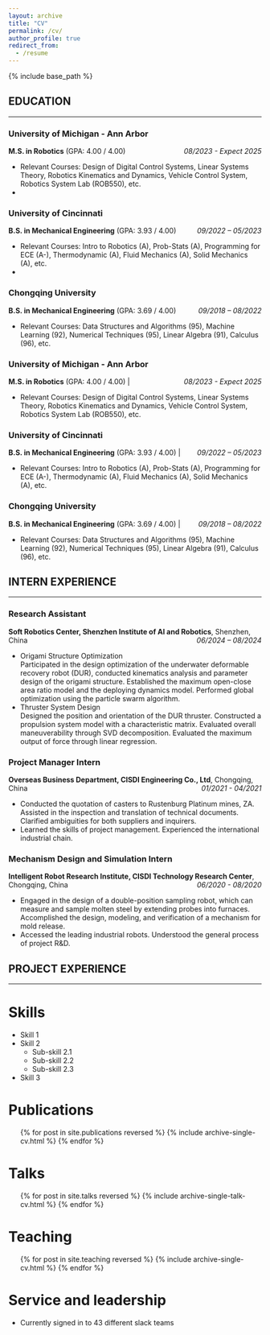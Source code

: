 ```yaml
---
layout: archive
title: "CV"
permalink: /cv/
author_profile: true
redirect_from:
  - /resume
---
```


{% include base_path %}

## EDUCATION
___
### University of Michigan - Ann Arbor
**M.S. in Robotics** (GPA: 4.00 / 4.00) <span style="float: right;">*08/2023 - Expect 2025*</span>
  * Relevant Courses: Design of Digital Control Systems, Linear Systems Theory, Robotics Kinematics and Dynamics, Vehicle Control System, Robotics System Lab (ROB550), etc.
  * 
### University of Cincinnati
**B.S. in Mechanical Engineering** (GPA: 3.93 / 4.00) <span style="float: right;">*09/2022 – 05/2023*</span>
  * Relevant Courses: Intro to Robotics (A), Prob-Stats (A), Programming for ECE (A-), Thermodynamic (A), Fluid Mechanics (A), Solid Mechanics (A), etc.
  * 
### Chongqing University
**B.S. in Mechanical Engineering** (GPA: 3.69 / 4.00) <span style="float: right;">*09/2018 – 08/2022*</span>
  * Relevant Courses: Data Structures and Algorithms (95), Machine Learning (92), Numerical Techniques (95), Linear Algebra (91), Calculus (96), etc.

### University of Michigan - Ann Arbor
**M.S. in Robotics** (GPA: 4.00 / 4.00) | <span style="float: right;">*08/2023 - Expect 2025*</span>
  * Relevant Courses: Design of Digital Control Systems, Linear Systems Theory, Robotics Kinematics and Dynamics, Vehicle Control System, Robotics System Lab (ROB550), etc.

### University of Cincinnati
**B.S. in Mechanical Engineering** (GPA: 3.93 / 4.00) | <span style="float: right;">*09/2022 – 05/2023*</span>
  * Relevant Courses: Intro to Robotics (A), Prob-Stats (A), Programming for ECE (A-), Thermodynamic (A), Fluid Mechanics (A), Solid Mechanics (A), etc.

### Chongqing University
**B.S. in Mechanical Engineering** (GPA: 3.69 / 4.00) | <span style="float: right;">*09/2018 – 08/2022*</span>
  * Relevant Courses: Data Structures and Algorithms (95), Machine Learning (92), Numerical Techniques (95), Linear Algebra (91), Calculus (96), etc.


## INTERN EXPERIENCE
___
### Research Assistant
**Soft Robotics Center, Shenzhen Institute of AI and Robotics**, Shenzhen, China <span style="float: right;">*06/2024 – 08/2024*</span>
  * Origami Structure Optimization\
Participated in the design optimization of the underwater deformable recovery robot (DUR), conducted kinematics analysis and parameter design of the origami structure. Established the maximum open-close area ratio model and the deploying dynamics model. Performed global optimization using the particle swarm algorithm.
  * Thruster System Design\
Designed the position and orientation of the DUR thruster. Constructed a propulsion system model with a characteristic matrix. Evaluated overall maneuverability through SVD decomposition. Evaluated the maximum output of force through linear regression.

### Project Manager Intern
**Overseas Business Department, CISDI Engineering Co., Ltd**, Chongqing, China <span style="float: right;">*01/2021 - 04/2021*</span>
  * Conducted the quotation of casters to Rustenburg Platinum mines, ZA. Assisted in the inspection and translation of technical documents. Clarified ambiguities for both suppliers and inquirers.
  * Learned the skills of project management. Experienced the international industrial chain.

### Mechanism Design and Simulation Intern
**Intelligent Robot Research Institute, CISDI Technology Research Center**, Chongqing, China <span style="float: right;">*06/2020 - 08/2020*</span>
  * Engaged in the design of a double-position sampling robot, which can measure and sample molten steel by extending probes into furnaces. Accomplished the design, modeling, and verification of a mechanism for mold release.
  * Accessed the leading industrial robots. Understood the general process of project R&D.

## PROJECT EXPERIENCE
___


  
Skills
======
* Skill 1
* Skill 2
  * Sub-skill 2.1
  * Sub-skill 2.2
  * Sub-skill 2.3
* Skill 3

Publications
======
  <ul>{% for post in site.publications reversed %}
    {% include archive-single-cv.html %}
  {% endfor %}</ul>
  
Talks
======
  <ul>{% for post in site.talks reversed %}
    {% include archive-single-talk-cv.html  %}
  {% endfor %}</ul>
  
Teaching
======
  <ul>{% for post in site.teaching reversed %}
    {% include archive-single-cv.html %}
  {% endfor %}</ul>
  
Service and leadership
======
* Currently signed in to 43 different slack teams
